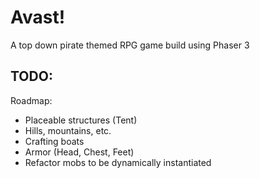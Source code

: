 # Avast!

A top down pirate themed RPG game build using Phaser 3

## TODO:

Roadmap:

- Placeable structures (Tent)
- Hills, mountains, etc.
- Crafting boats
- Armor (Head, Chest, Feet)
- Refactor mobs to be dynamically instantiated
